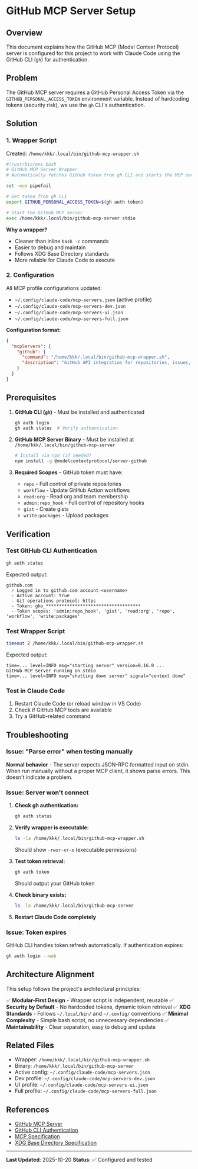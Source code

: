 # GitHub MCP Server Setup

## Overview

This document explains how the GitHub MCP (Model Context Protocol) server is configured for this project to work with Claude Code using the GitHub CLI (`gh`) for authentication.

## Problem

The GitHub MCP server requires a GitHub Personal Access Token via the `GITHUB_PERSONAL_ACCESS_TOKEN` environment variable. Instead of hardcoding tokens (security risk), we use the `gh` CLI's authentication.

## Solution

### 1. Wrapper Script

Created: `/home/kkk/.local/bin/github-mcp-wrapper.sh`

```bash
#!/usr/bin/env bash
# GitHub MCP Server Wrapper
# Automatically fetches GitHub token from gh CLI and starts the MCP server

set -euo pipefail

# Get token from gh CLI
export GITHUB_PERSONAL_ACCESS_TOKEN=$(gh auth token)

# Start the GitHub MCP server
exec /home/kkk/.local/bin/github-mcp-server stdio
```

**Why a wrapper?**
- Cleaner than inline `bash -c` commands
- Easier to debug and maintain
- Follows XDG Base Directory standards
- More reliable for Claude Code to execute

### 2. Configuration

All MCP profile configurations updated:
- `~/.config/claude-code/mcp-servers.json` (active profile)
- `~/.config/claude-code/mcp-servers-dev.json`
- `~/.config/claude-code/mcp-servers-ui.json`
- `~/.config/claude-code/mcp-servers-full.json`

**Configuration format:**
```json
{
  "mcpServers": {
    "github": {
      "command": "/home/kkk/.local/bin/github-mcp-wrapper.sh",
      "description": "GitHub API integration for repositories, issues, PRs, and CI/CD"
    }
  }
}
```

## Prerequisites

1. **GitHub CLI (`gh`)** - Must be installed and authenticated
   ```bash
   gh auth login
   gh auth status  # Verify authentication
   ```

2. **GitHub MCP Server Binary** - Must be installed at `/home/kkk/.local/bin/github-mcp-server`
   ```bash
   # Install via npm (if needed)
   npm install -g @modelcontextprotocol/server-github
   ```

3. **Required Scopes** - GitHub token must have:
   - `repo` - Full control of private repositories
   - `workflow` - Update GitHub Action workflows
   - `read:org` - Read org and team membership
   - `admin:repo_hook` - Full control of repository hooks
   - `gist` - Create gists
   - `write:packages` - Upload packages

## Verification

### Test GitHub CLI Authentication
```bash
gh auth status
```

Expected output:
```
github.com
  ✓ Logged in to github.com account <username>
  - Active account: true
  - Git operations protocol: https
  - Token: gho_************************************
  - Token scopes: 'admin:repo_hook', 'gist', 'read:org', 'repo', 'workflow', 'write:packages'
```

### Test Wrapper Script
```bash
timeout 2 /home/kkk/.local/bin/github-mcp-wrapper.sh
```

Expected output:
```
time=... level=INFO msg="starting server" version=0.16.0 ...
GitHub MCP Server running on stdio
time=... level=INFO msg="shutting down server" signal="context done"
```

### Test in Claude Code

1. Restart Claude Code (or reload window in VS Code)
2. Check if GitHub MCP tools are available
3. Try a GitHub-related command

## Troubleshooting

### Issue: "Parse error" when testing manually

**Normal behavior** - The server expects JSON-RPC formatted input on stdin. When run manually without a proper MCP client, it shows parse errors. This doesn't indicate a problem.

### Issue: Server won't connect

1. **Check gh authentication:**
   ```bash
   gh auth status
   ```

2. **Verify wrapper is executable:**
   ```bash
   ls -la /home/kkk/.local/bin/github-mcp-wrapper.sh
   ```
   Should show `-rwxr-xr-x` (executable permissions)

3. **Test token retrieval:**
   ```bash
   gh auth token
   ```
   Should output your GitHub token

4. **Check binary exists:**
   ```bash
   ls -la /home/kkk/.local/bin/github-mcp-server
   ```

5. **Restart Claude Code completely**

### Issue: Token expires

GitHub CLI handles token refresh automatically. If authentication expires:
```bash
gh auth login --web
```

## Architecture Alignment

This setup follows the project's architectural principles:

✅ **Modular-First Design** - Wrapper script is independent, reusable
✅ **Security by Default** - No hardcoded tokens, dynamic token retrieval
✅ **XDG Standards** - Follows `~/.local/bin/` and `~/.config/` conventions
✅ **Minimal Complexity** - Simple bash script, no unnecessary dependencies
✅ **Maintainability** - Clear separation, easy to debug and update

## Related Files

- Wrapper: `/home/kkk/.local/bin/github-mcp-wrapper.sh`
- Binary: `/home/kkk/.local/bin/github-mcp-server`
- Active config: `~/.config/claude-code/mcp-servers.json`
- Dev profile: `~/.config/claude-code/mcp-servers-dev.json`
- UI profile: `~/.config/claude-code/mcp-servers-ui.json`
- Full profile: `~/.config/claude-code/mcp-servers-full.json`

## References

- [GitHub MCP Server](https://github.com/modelcontextprotocol/servers/tree/main/src/github)
- [GitHub CLI Authentication](https://cli.github.com/manual/gh_auth_login)
- [MCP Specification](https://spec.modelcontextprotocol.io/)
- [XDG Base Directory Specification](https://specifications.freedesktop.org/basedir-spec/basedir-spec-latest.html)

---

**Last Updated**: 2025-10-20
**Status**: ✅ Configured and tested
